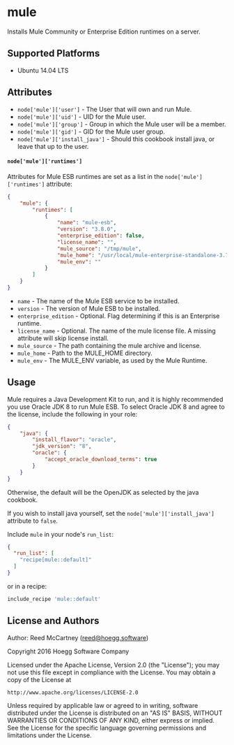 # mule

Installs Mule Community or Enterprise Edition runtimes on a server.

## Supported Platforms

* Ubuntu 14.04 LTS

## Attributes

* `node['mule']['user']` - The User that will own and run Mule.
* `node['mule']['uid']` - UID for the Mule user.
* `node['mule']['group']` - Group in which the Mule user will be a member.
* `node['mule']['gid']` - GID for the Mule user group.
* `node['mule']['install_java']` - Should this cookbook install java, or leave that up to the user.

#### `node['mule']['runtimes']`

Attributes for Mule ESB runtimes are set as a list in the `node['mule']['runtimes']` attribute:

```json
{
    "mule": {
        "runtimes": [
            {
                "name": "mule-esb",
                "version": "3.8.0",
                "enterprise_edition": false,
                "license_name": "",
                "mule_source": "/tmp/mule",
                "mule_home": "/usr/local/mule-enterprise-standalone-3.7.3",
                "mule_env": ""
            }
        ]
    }
}
```

* `name` - The name of the Mule ESB service to be installed.</td>
* `version` - The version of Mule ESB to be installed.</td>
* `enterprise_edition` - Optional. Flag determining if this is an Enterprise runtime.
* `license_name` - Optional. The name of the mule license file. A missing attribute will skip license install.
* `mule_source` - The path containing the mule archive and license.
* `mule_home` - Path to the MULE_HOME directory.
* `mule_env` - The MULE_ENV variable, as used by the Mule Runtime.

## Usage

Mule requires a Java Development Kit to run, and it is highly recommended you use Oracle JDK 8 to run Mule ESB. To select Oracle JDK 8 and agree to the license, include the following in your role:

```json
{
    "java": {
        "install_flavor": "oracle",
        "jdk_version": "8",
        "oracle": {
            "accept_oracle_download_terms": true
        }
    }
}
```

Otherwise, the default will be the OpenJDK as selected by the java cookbook.

If you wish to install java yourself, set the `node['mule']['install_java']` attribute to `false`.

Include `mule` in your node's `run_list`:

```json
{
  "run_list": [
    "recipe[mule::default]"
  ]
}
```

or in a recipe:

```ruby
include_recipe 'mule::default'
```

## License and Authors

Author: Reed McCartney (<reed@hoegg.software>)

Copyright 2016 Hoegg Software Company

Licensed under the Apache License, Version 2.0 (the "License");
you may not use this file except in compliance with the License.
You may obtain a copy of the License at

    http://www.apache.org/licenses/LICENSE-2.0

Unless required by applicable law or agreed to in writing, software
distributed under the License is distributed on an "AS IS" BASIS,
WITHOUT WARRANTIES OR CONDITIONS OF ANY KIND, either express or implied.
See the License for the specific language governing permissions and
limitations under the License.

